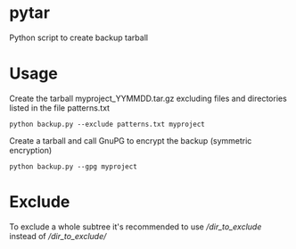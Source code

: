 pytar
=====

Python script to create backup tarball

Usage
=====
Create the tarball myproject\_YYMMDD.tar.gz excluding files and directories listed in the file patterns.txt

```python backup.py --exclude patterns.txt myproject```

Create a tarball and call GnuPG to encrypt the backup (symmetric encryption)

```python backup.py --gpg myproject```

Exclude
=======

To exclude a whole subtree it's recommended to use */dir_to_exclude* instead of  */dir_to_exclude/*

